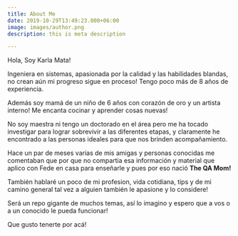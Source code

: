 ```yaml
---
title: About Me
date: 2019-10-29T13:49:23.000+06:00
image: images/author.png
description: this is meta description

---
```

Hola, Soy Karla Mata!

Ingeniera en sistemas, apasionada por la calidad y las habilidades blandas, no crean aún mi progreso sigue en proceso! Tengo poco más de 8 años de experiencia.

Además soy mamá de un niño de 6 años con corazón de oro y un artista interno! Me encanta cocinar y aprender cosas nuevas! 

No soy maestra ni tengo un doctorado en el área pero me ha tocado investigar para lograr sobrevivir a las diferentes etapas, y claramente he encontrado a las personas ideales para que nos brinden acompañamiento.

Hace un par de meses varias de mis amigas y personas conocidas me comentaban que por que no compartia esa información y material que aplico con Fede en casa para enseñarle y pues por eso nació **The QA Mom!**

También hablaré un poco de mi profesion, vida cotidiana, tips y de mi camino general tal vez a alguien también le apasione y lo considere!

Será un repo gigante de muchos temas, así lo imagino y espero que a vos o a un conocido le pueda funcionar! 

Que gusto tenerte por acá! 